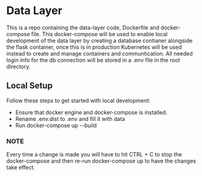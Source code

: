 # Data Layer

This is a repo containing the data-layer code, Dockerfile and docker-compose file. This docker-compose will be used to enable local development of the data layer by creating a database
 contianer alongside the flask container, once this is in production Kubernetes will be used instead to create and manage containers and communtication. All needed login info for the db
 connection will be stored in a .env file in the root directory.

## Local Setup

Follow these steps to get started with local development:

- Ensure that docker engine and docker-compose is installed.
- Rename .env.dist to .env and fill it with data
- Run docker-compose up --build

### NOTE

Every time a change is made you will have to hit CTRL + C to stop the docker-compose and then re-run docker-compose up to have the changes take effect.